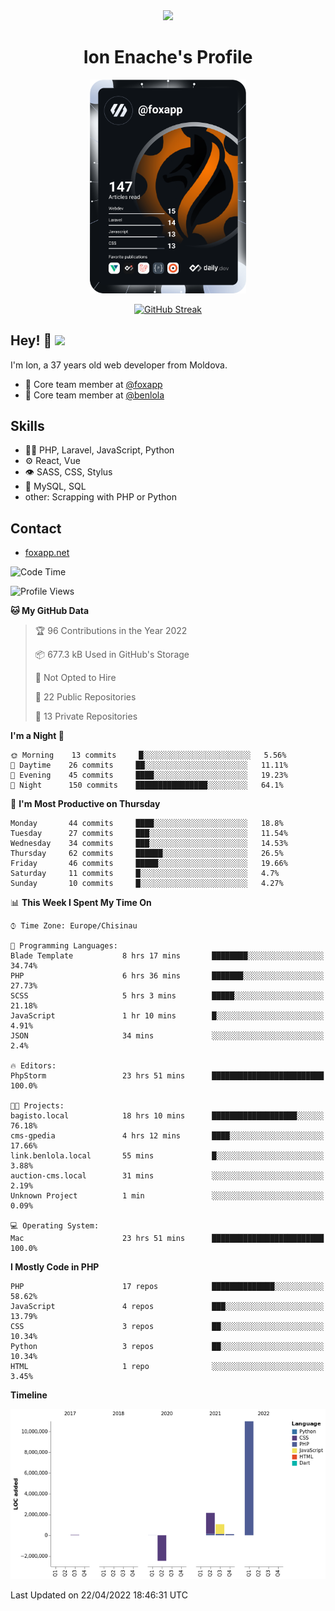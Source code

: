 <div id="header" align="center">
  <img src="https://media.giphy.com/media/M9gbBd9nbDrOTu1Mqx/giphy.gif" width="100"/>
	<h1>Ion Enache's Profile</h1>
</div>
<div align="center">
	<a href="https://app.daily.dev/foxapp"><img src="https://github.com/foxapp/foxapp/blob/master/devcard.svg" width="250" alt="Ion Enache's Dev Card"/></a>
</div>


<div align="center">
	
[![GitHub Streak](http://github-readme-streak-stats.herokuapp.com?user=foxapp&hide_border=true&date_format=M%20j%5B%2C%20Y%5D)](https://git.io/streak-stats)
	
</div>


## Hey! 👋 <img src="https://media.giphy.com/media/hvRJCLFzcasrR4ia7z/giphy.gif" width="30px"/>
I'm Ion, a 37 years old web developer from Moldova.


- 👥 Core team member at [@foxapp](https://github.com/foxapp)
- 👥 Core team member at [@benlola](https://github.com/benlola)

## Skills
- 👨‍💻 PHP, Laravel, JavaScript, Python
- ⚙️ React, Vue
- 👁️ SASS, CSS, Stylus
- 💽 MySQL, SQL
- other: Scrapping with PHP or Python

## Contact
- [foxapp.net](https://www.foxapp.net)

<!--START_SECTION:waka-->
![Code Time](http://img.shields.io/badge/Code%20Time-583%20hrs%2037%20mins-blue)

![Profile Views](http://img.shields.io/badge/Profile%20Views-0-blue)

**🐱 My GitHub Data** 

> 🏆 96 Contributions in the Year 2022
 > 
> 📦 677.3 kB Used in GitHub's Storage 
 > 
> 🚫 Not Opted to Hire
 > 
> 📜 22 Public Repositories 
 > 
> 🔑 13 Private Repositories  
 > 
**I'm a Night 🦉** 

```text
🌞 Morning    13 commits     █░░░░░░░░░░░░░░░░░░░░░░░░   5.56% 
🌆 Daytime    26 commits     ██░░░░░░░░░░░░░░░░░░░░░░░   11.11% 
🌃 Evening    45 commits     ████░░░░░░░░░░░░░░░░░░░░░   19.23% 
🌙 Night      150 commits    ████████████████░░░░░░░░░   64.1%

```
📅 **I'm Most Productive on Thursday** 

```text
Monday       44 commits     ████░░░░░░░░░░░░░░░░░░░░░   18.8% 
Tuesday      27 commits     ███░░░░░░░░░░░░░░░░░░░░░░   11.54% 
Wednesday    34 commits     ███░░░░░░░░░░░░░░░░░░░░░░   14.53% 
Thursday     62 commits     ██████░░░░░░░░░░░░░░░░░░░   26.5% 
Friday       46 commits     █████░░░░░░░░░░░░░░░░░░░░   19.66% 
Saturday     11 commits     █░░░░░░░░░░░░░░░░░░░░░░░░   4.7% 
Sunday       10 commits     █░░░░░░░░░░░░░░░░░░░░░░░░   4.27%

```


📊 **This Week I Spent My Time On** 

```text
⌚︎ Time Zone: Europe/Chisinau

💬 Programming Languages: 
Blade Template           8 hrs 17 mins       ████████░░░░░░░░░░░░░░░░░   34.74% 
PHP                      6 hrs 36 mins       ███████░░░░░░░░░░░░░░░░░░   27.73% 
SCSS                     5 hrs 3 mins        █████░░░░░░░░░░░░░░░░░░░░   21.18% 
JavaScript               1 hr 10 mins        █░░░░░░░░░░░░░░░░░░░░░░░░   4.91% 
JSON                     34 mins             ░░░░░░░░░░░░░░░░░░░░░░░░░   2.4%

🔥 Editors: 
PhpStorm                 23 hrs 51 mins      █████████████████████████   100.0%

🐱‍💻 Projects: 
bagisto.local            18 hrs 10 mins      ███████████████████░░░░░░   76.18% 
cms-gpedia               4 hrs 12 mins       ████░░░░░░░░░░░░░░░░░░░░░   17.66% 
link.benlola.local       55 mins             █░░░░░░░░░░░░░░░░░░░░░░░░   3.88% 
auction-cms.local        31 mins             ░░░░░░░░░░░░░░░░░░░░░░░░░   2.19% 
Unknown Project          1 min               ░░░░░░░░░░░░░░░░░░░░░░░░░   0.09%

💻 Operating System: 
Mac                      23 hrs 51 mins      █████████████████████████   100.0%

```

**I Mostly Code in PHP** 

```text
PHP                      17 repos            ██████████████░░░░░░░░░░░   58.62% 
JavaScript               4 repos             ███░░░░░░░░░░░░░░░░░░░░░░   13.79% 
CSS                      3 repos             ██░░░░░░░░░░░░░░░░░░░░░░░   10.34% 
Python                   3 repos             ██░░░░░░░░░░░░░░░░░░░░░░░   10.34% 
HTML                     1 repo              ░░░░░░░░░░░░░░░░░░░░░░░░░   3.45%

```


**Timeline**

![Chart not found](https://raw.githubusercontent.com/foxapp/foxapp/master/charts/bar_graph.png) 


 Last Updated on 22/04/2022 18:46:31 UTC
<!--END_SECTION:waka-->
